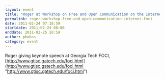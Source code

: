 ```yaml
---
layout: event
title: "Roger at Workshop on Free and Open Communication on the Internet (FOCI)"
permalink: roger-workshop-free-and-open-communication-internet-foci
date: 2011-02-24 07:18:59
startdate: 2011-02-24 08:00
enddate: 2011-02-25 20:59
author: phobos
category: event
---
```


Roger giving keynote speech at Georgia Tech FOCI, [http://www.gtisc.gatech.edu/foci.html](http://www.gtisc.gatech.edu/foci.html "http://www.gtisc.gatech.edu/foci.html")
